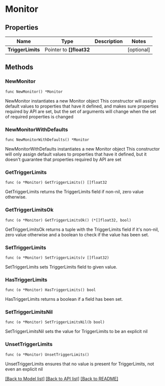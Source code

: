 # Monitor

## Properties

Name | Type | Description | Notes
------------ | ------------- | ------------- | -------------
**TriggerLimits** | Pointer to **[]float32** |  | [optional] 

## Methods

### NewMonitor

`func NewMonitor() *Monitor`

NewMonitor instantiates a new Monitor object
This constructor will assign default values to properties that have it defined,
and makes sure properties required by API are set, but the set of arguments
will change when the set of required properties is changed

### NewMonitorWithDefaults

`func NewMonitorWithDefaults() *Monitor`

NewMonitorWithDefaults instantiates a new Monitor object
This constructor will only assign default values to properties that have it defined,
but it doesn't guarantee that properties required by API are set

### GetTriggerLimits

`func (o *Monitor) GetTriggerLimits() []float32`

GetTriggerLimits returns the TriggerLimits field if non-nil, zero value otherwise.

### GetTriggerLimitsOk

`func (o *Monitor) GetTriggerLimitsOk() (*[]float32, bool)`

GetTriggerLimitsOk returns a tuple with the TriggerLimits field if it's non-nil, zero value otherwise
and a boolean to check if the value has been set.

### SetTriggerLimits

`func (o *Monitor) SetTriggerLimits(v []float32)`

SetTriggerLimits sets TriggerLimits field to given value.

### HasTriggerLimits

`func (o *Monitor) HasTriggerLimits() bool`

HasTriggerLimits returns a boolean if a field has been set.

### SetTriggerLimitsNil

`func (o *Monitor) SetTriggerLimitsNil(b bool)`

 SetTriggerLimitsNil sets the value for TriggerLimits to be an explicit nil

### UnsetTriggerLimits
`func (o *Monitor) UnsetTriggerLimits()`

UnsetTriggerLimits ensures that no value is present for TriggerLimits, not even an explicit nil

[[Back to Model list]](../README.md#documentation-for-models) [[Back to API list]](../README.md#documentation-for-api-endpoints) [[Back to README]](../README.md)



